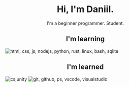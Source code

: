 <h1 align="center">Hi, I'm Daniil.</h1>
<p align="center">I'm a beginner programmer. Student.</p>

<h2 align="center">I'm learning</h2>
<p>
  <img src="https://skillicons.dev/icons?i=html,css,js,nodejs,python,rust,linux,bash,sqlite" alt="html, css, js, nodejs, python, rust, linux, bash, sqlite">
</p>

<h2 align="center">I'm learned</h2>
<p>
  <img src="https://skillicons.dev/icons?i=cs,unity" alt="cs,unity" title="basics">
  <img src="https://skillicons.dev/icons?i=git,github,ps,vscode,visualstudio" alt="git, github, ps, vscode, visualstudio">
</p>

<!--
**ekiari/ekiari** is a ✨ _special_ ✨ repository because its `README.md` (this file) appears on your GitHub profile.

Here are some ideas to get you started:

- 🔭 I’m currently working on ...
- 🌱 I’m currently learning ...
- 👯 I’m looking to collaborate on ...
- 🤔 I’m looking for help with ...
- 💬 Ask me about ...
- 📫 How to reach me: ...
- 😄 Pronouns: ...
- ⚡ Fun fact: ...
-->
